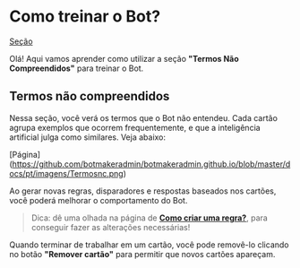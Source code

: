 # Como treinar o Bot?

[Seção](https://github.com/botmakeradmin/botmakeradmin.github.io/blob/master/docs/pt/imagens/Sec%CC%A7a%CC%83oNC.png)

Olá! Aqui vamos aprender como utilizar a seção **"Termos Não Compreendidos"** para treinar o Bot.


## Termos não compreendidos
Nessa seção, você verá os termos que o Bot não entendeu. Cada cartão agrupa exemplos que ocorrem frequentemente, e que a inteligência artificial julga como similares. Veja abaixo: 

[Página] (https://github.com/botmakeradmin/botmakeradmin.github.io/blob/master/docs/pt/imagens/Termosnc.png)

Ao gerar novas regras, disparadores e respostas baseados nos cartões, você poderá melhorar o comportamento do Bot. 

> Dica: dê uma olhada na página de [**Como criar uma regra?**](https://github.com/botmakeradmin/botmakeradmin.github.io/blob/master/docs/pt/Como%20criar%20uma%20regra%3F.md), para conseguir fazer as alterações necessárias!

Quando terminar de trabalhar em um cartão, você pode removê-lo clicando no botão **"Remover cartão"** para permitir que novos cartões apareçam.


<!--stackedit_data:
eyJoaXN0b3J5IjpbMzY3Njg5MjUwLDE1NTMyNDM0NDMsNjIxOD
EyMzUsLTE3NzY5ODE0MTMsMzc2MzQ2NjNdfQ==
-->
<!--stackedit_data:
eyJoaXN0b3J5IjpbLTE4MDE0OTU4MV19
-->